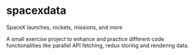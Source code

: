 # spacexdata

SpaceX launches, rockets, missions, and more

A small exercise project to enhance and practice different code functionalities like parallel API fetching, redux storing and rendering data.
